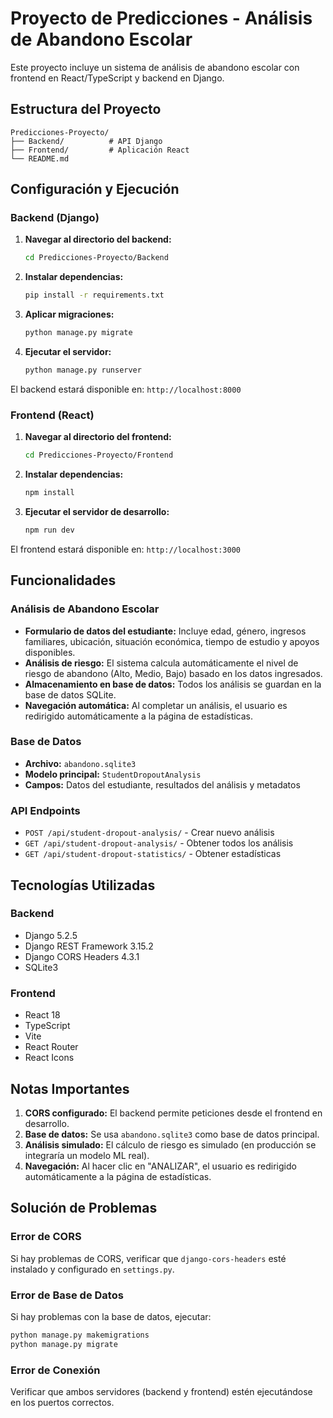 # Proyecto de Predicciones - Análisis de Abandono Escolar

Este proyecto incluye un sistema de análisis de abandono escolar con frontend en React/TypeScript y backend en Django.

## Estructura del Proyecto

```
Predicciones-Proyecto/
├── Backend/          # API Django
├── Frontend/         # Aplicación React
└── README.md
```

## Configuración y Ejecución

### Backend (Django)

1. **Navegar al directorio del backend:**
   ```bash
   cd Predicciones-Proyecto/Backend
   ```

2. **Instalar dependencias:**
   ```bash
   pip install -r requirements.txt
   ```

3. **Aplicar migraciones:**
   ```bash
   python manage.py migrate
   ```

4. **Ejecutar el servidor:**
   ```bash
   python manage.py runserver
   ```

El backend estará disponible en: `http://localhost:8000`

### Frontend (React)

1. **Navegar al directorio del frontend:**
   ```bash
   cd Predicciones-Proyecto/Frontend
   ```

2. **Instalar dependencias:**
   ```bash
   npm install
   ```

3. **Ejecutar el servidor de desarrollo:**
   ```bash
   npm run dev
   ```

El frontend estará disponible en: `http://localhost:3000`

## Funcionalidades

### Análisis de Abandono Escolar

- **Formulario de datos del estudiante:** Incluye edad, género, ingresos familiares, ubicación, situación económica, tiempo de estudio y apoyos disponibles.
- **Análisis de riesgo:** El sistema calcula automáticamente el nivel de riesgo de abandono (Alto, Medio, Bajo) basado en los datos ingresados.
- **Almacenamiento en base de datos:** Todos los análisis se guardan en la base de datos SQLite.
- **Navegación automática:** Al completar un análisis, el usuario es redirigido automáticamente a la página de estadísticas.

### Base de Datos

- **Archivo:** `abandono.sqlite3`
- **Modelo principal:** `StudentDropoutAnalysis`
- **Campos:** Datos del estudiante, resultados del análisis y metadatos

### API Endpoints

- `POST /api/student-dropout-analysis/` - Crear nuevo análisis
- `GET /api/student-dropout-analysis/` - Obtener todos los análisis
- `GET /api/student-dropout-statistics/` - Obtener estadísticas

## Tecnologías Utilizadas

### Backend
- Django 5.2.5
- Django REST Framework 3.15.2
- Django CORS Headers 4.3.1
- SQLite3

### Frontend
- React 18
- TypeScript
- Vite
- React Router
- React Icons

## Notas Importantes

1. **CORS configurado:** El backend permite peticiones desde el frontend en desarrollo.
2. **Base de datos:** Se usa `abandono.sqlite3` como base de datos principal.
3. **Análisis simulado:** El cálculo de riesgo es simulado (en producción se integraría un modelo ML real).
4. **Navegación:** Al hacer clic en "ANALIZAR", el usuario es redirigido automáticamente a la página de estadísticas.

## Solución de Problemas

### Error de CORS
Si hay problemas de CORS, verificar que `django-cors-headers` esté instalado y configurado en `settings.py`.

### Error de Base de Datos
Si hay problemas con la base de datos, ejecutar:
```bash
python manage.py makemigrations
python manage.py migrate
```

### Error de Conexión
Verificar que ambos servidores (backend y frontend) estén ejecutándose en los puertos correctos.
